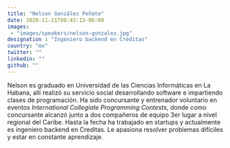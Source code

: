 ```yaml
---
title: "Nelson González Peñate"
date: 2020-11-21T00:43:13-06:00
images:
 - "images/speakers/nelson-gonzalez.jpg"
designation : "Ingeniero backend en Creditas"
country: "mx"
twitter: ""
linkedin: ""
github: ""
---
```


Nelson es graduado en Universidad de las Ciencias Informáticas en La Habana, allí realizó su servicio social desarrollando software e impartiendo clases de programación. Ha sido concursante y entrenador voluntario en eventos *International Collegiate Programming Contests*, donde como concursante alcanzó junto a dos compañeros de equipo 3er lugar a nivel regional del Caribe.
Hasta la fecha ha trabajado en startups y actualmente es ingeniero backend en Creditas. Le apasiona resolver problemas difíciles y estar en constante aprendizaje.